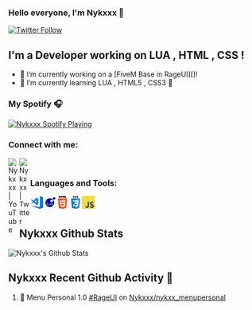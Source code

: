 ### Hello everyone, I'm Nykxxx 👋

[![Twitter Follow](https://img.shields.io/twitter/follow/Nykxxx?color=1DA1F2&logo=twitter&style=for-the-badge)](https://twitter.com/Nykxxxxxxx)

## I'm a Developer working on LUA , HTML , CSS !

- 🔭 I’m currently working on a [FiveM Base in RageUI][]!
- 🌱 I’m currently learning LUA , HTML5 , CSS3 🤣

### My Spotify 🎧
[<img src="https://storage.googleapis.com/pr-newsroom-wp/1/2018/11/Spotify_Logo_RGB_Black.png" alt="Nykxxx Spotify Playing" width="350" />](https://open.spotify.com/user/grt8saxt4h2vruj9ppjno2kwl?si=bvh6HorYSjKsZ-E2UqKtTw)

### Connect with me:

[<img align="left" alt="Nykxxx | YouTube" width="22px" src="https://cdn.jsdelivr.net/npm/simple-icons@v3/icons/youtube.svg" />][youtube]
[<img align="left" alt="Nykxxx | Twitter" width="22px" src="https://cdn.jsdelivr.net/npm/simple-icons@v3/icons/twitter.svg" />][twitter]

<br />

### Languages and Tools:

[<img align="left" alt="Visual Studio Code" width="26px" src="https://raw.githubusercontent.com/github/explore/80688e429a7d4ef2fca1e82350fe8e3517d3494d/topics/visual-studio-code/visual-studio-code.png" />][webdevplaylist]
[<img align="left" alt="LUA" width="26px" src="https://raw.githubusercontent.com/github/explore/80688e429a7d4ef2fca1e82350fe8e3517d3494d/topics/lua/lua.png" />][lua]
[<img align="left" alt="HTML5" width="26px" src="https://raw.githubusercontent.com/github/explore/80688e429a7d4ef2fca1e82350fe8e3517d3494d/topics/html/html.png" />][htmlplaylist]
[<img align="left" alt="CSS3" width="26px" src="https://raw.githubusercontent.com/github/explore/80688e429a7d4ef2fca1e82350fe8e3517d3494d/topics/css/css.png" />][cssplaylist]
[<img align="left" alt="JavaScript" width="26px" src="https://raw.githubusercontent.com/github/explore/80688e429a7d4ef2fca1e82350fe8e3517d3494d/topics/javascript/javascript.png" />][jsplaylist]

<br />
<br />

## Nykxxx Github Stats

  <img align="left" alt="Nykxxx's Github Stats" src="https://github-readme-stats.codestackr.vercel.app/api?username=Nykxxx&show_icons=true&hide_border=true" />
  
<br />

## Nykxxx Recent Github Activity 👋
  
<!--START_SECTION:activity-->

1. 💪 Menu Personal 1.0 [#RageUI](https://github.com/iTexZoz/RageUI)   on   [Nykxxx/nykxx_menupersonal](https://github.com/Nykxxx/nykxx_menupersonal)

<!--END_SECTION:activity-->



[twitter]: https://twitter.com/Nykxxxxxxx
[youtube]: https://www.youtube.com/channel/UCeO61vKY-ia9uL8hJI-IDBQ?view_as=subscriber
[webdevplaylist]: https://code.visualstudio.com
[lua]: https://craftstudio.fandom.com/fr/wiki/Tutoriels/Apprendre_à_programmer_en_Lua
[jsplaylist]: https://openclassrooms.com/fr/courses/6175841-apprenez-a-programmer-avec-javascript
[cssplaylist]: https://openclassrooms.com/fr/courses/1603881-apprenez-a-creer-votre-site-web-avec-html5-et-css3
[htmlplaylist]: https://openclassrooms.com/fr/courses/1603881-apprenez-a-creer-votre-site-web-avec-html5-et-css3
